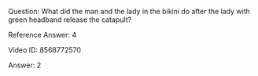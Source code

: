 Question: What did the man and the lady in the bikini do after the lady with green headband release the catapult?

Reference Answer: 4

Video ID: 8568772570

Answer: 2

